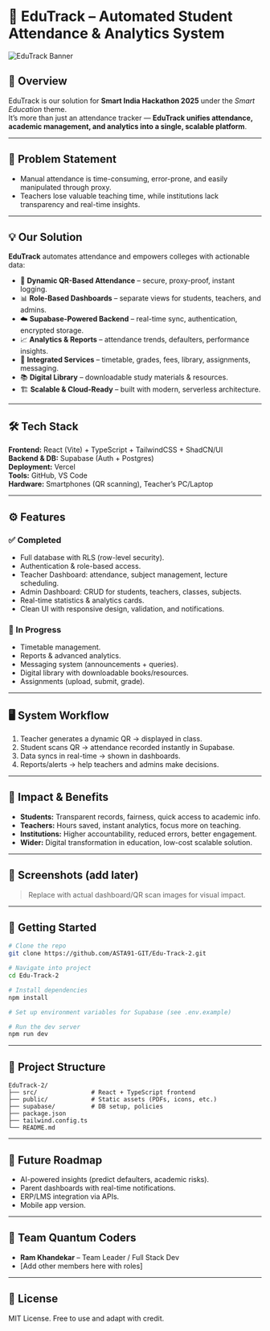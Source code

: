 # 🚀 EduTrack – Automated Student Attendance & Analytics System  

![EduTrack Banner](https://via.placeholder.com/1200x300.png?text=EduTrack+-+Smart+Education)  

## 📌 Overview  
EduTrack is our solution for **Smart India Hackathon 2025** under the *Smart Education* theme.  
It’s more than just an attendance tracker — **EduTrack unifies attendance, academic management, and analytics into a single, scalable platform**.  

---

## 🎯 Problem Statement  
- Manual attendance is time-consuming, error-prone, and easily manipulated through proxy.  
- Teachers lose valuable teaching time, while institutions lack transparency and real-time insights.  

---

## 💡 Our Solution  
**EduTrack** automates attendance and empowers colleges with actionable data:  

- 📲 **Dynamic QR-Based Attendance** – secure, proxy-proof, instant logging.  
- 📊 **Role-Based Dashboards** – separate views for students, teachers, and admins.  
- ☁️ **Supabase-Powered Backend** – real-time sync, authentication, encrypted storage.  
- 📈 **Analytics & Reports** – attendance trends, defaulters, performance insights.  
- 🧾 **Integrated Services** – timetable, grades, fees, library, assignments, messaging.  
- 📚 **Digital Library** – downloadable study materials & resources.  
- 🏗️ **Scalable & Cloud-Ready** – built with modern, serverless architecture.  

---

## 🛠️ Tech Stack  
**Frontend:** React (Vite) + TypeScript + TailwindCSS + ShadCN/UI  
**Backend & DB:** Supabase (Auth + Postgres)  
**Deployment:** Vercel  
**Tools:** GitHub, VS Code  
**Hardware:** Smartphones (QR scanning), Teacher’s PC/Laptop  

---

## ⚙️ Features  

### ✅ Completed  
- Full database with RLS (row-level security).  
- Authentication & role-based access.  
- Teacher Dashboard: attendance, subject management, lecture scheduling.  
- Admin Dashboard: CRUD for students, teachers, classes, subjects.  
- Real-time statistics & analytics cards.  
- Clean UI with responsive design, validation, and notifications.  

### 🚧 In Progress  
- Timetable management.  
- Reports & advanced analytics.  
- Messaging system (announcements + queries).  
- Digital library with downloadable books/resources.  
- Assignments (upload, submit, grade).  

---

## 🖥️ System Workflow  
1. Teacher generates a dynamic QR → displayed in class.  
2. Student scans QR → attendance recorded instantly in Supabase.  
3. Data syncs in real-time → shown in dashboards.  
4. Reports/alerts → help teachers and admins make decisions.  

---

## 🌟 Impact & Benefits  
- **Students:** Transparent records, fairness, quick access to academic info.  
- **Teachers:** Hours saved, instant analytics, focus more on teaching.  
- **Institutions:** Higher accountability, reduced errors, better engagement.  
- **Wider:** Digital transformation in education, low-cost scalable solution.  

---

## 📸 Screenshots (add later)  
> Replace with actual dashboard/QR scan images for visual impact.  

---

## 🚀 Getting Started  

```bash
# Clone the repo
git clone https://github.com/ASTA91-GIT/Edu-Track-2.git

# Navigate into project
cd Edu-Track-2

# Install dependencies
npm install

# Set up environment variables for Supabase (see .env.example)

# Run the dev server
npm run dev
```

---

## 📂 Project Structure  

```
EduTrack-2/
├── src/               # React + TypeScript frontend
├── public/            # Static assets (PDFs, icons, etc.)
├── supabase/          # DB setup, policies
├── package.json
├── tailwind.config.ts
└── README.md
```

---

## 🔮 Future Roadmap  
- AI-powered insights (predict defaulters, academic risks).  
- Parent dashboards with real-time notifications.  
- ERP/LMS integration via APIs.  
- Mobile app version.  

---

## 👥 Team Quantum Coders  
- **Ram Khandekar** – Team Leader / Full Stack Dev  
- [Add other members here with roles]  

---

## 📜 License  
MIT License. Free to use and adapt with credit.  
